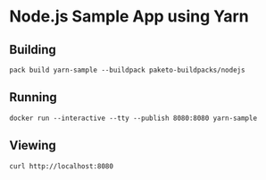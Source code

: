 # Node.js Sample App using Yarn

## Building

`pack build yarn-sample --buildpack paketo-buildpacks/nodejs`

## Running

`docker run --interactive --tty --publish 8080:8080 yarn-sample`

## Viewing

`curl http://localhost:8080`
